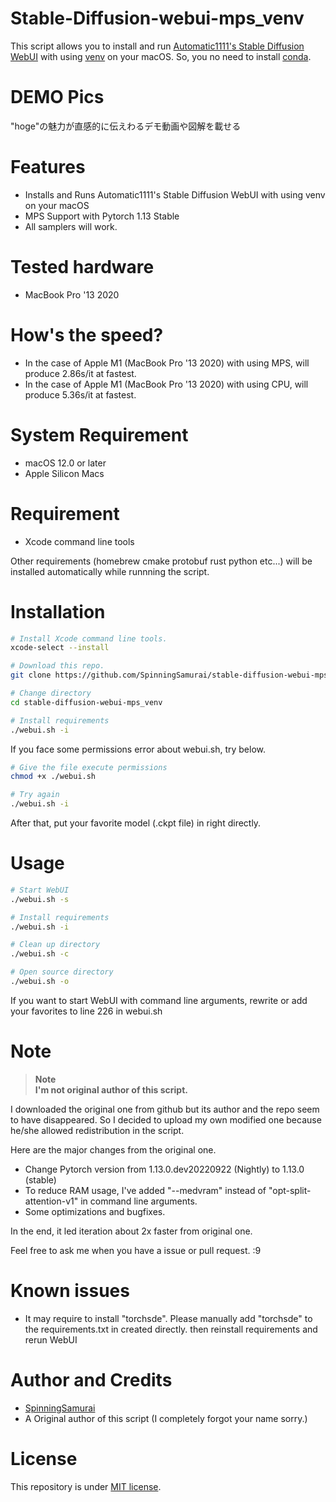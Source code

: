 
# Stable-Diffusion-webui-mps_venv
This script allows you to install and run [Automatic1111's Stable Diffusion WebUI](https://github.com/AUTOMATIC1111/stable-diffusion-webui) with using [venv](https://docs.python.org/3/library/venv.html) on your macOS.
So, you no need to install [conda](https://docs.conda.io/en/latest/miniconda.html).

# DEMO Pics

"hoge"の魅力が直感的に伝えわるデモ動画や図解を載せる


# Features

* Installs and Runs Automatic1111's Stable Diffusion WebUI with using venv on your macOS 
* MPS Support with Pytorch 1.13 Stable
* All samplers will work.



# Tested hardware

* MacBook Pro '13 2020

# How's the speed?
* In the case of Apple M1 (MacBook Pro '13 2020) with using MPS, will produce 2.86s/it at fastest.
* In the case of Apple M1 (MacBook Pro '13 2020) with using CPU, will produce 5.36s/it at fastest.


# System Requirement


* macOS 12.0 or later
* Apple Silicon Macs

# Requirement


* Xcode command line tools

Other requirements (homebrew cmake protobuf rust python etc...) will be installed automatically while runnning the script.

# Installation


```zsh
# Install Xcode command line tools.
xcode-select --install

# Download this repo.
git clone https://github.com/SpinningSamurai/stable-diffusion-webui-mps_venv

# Change directory
cd stable-diffusion-webui-mps_venv

# Install requirements
./webui.sh -i
```

If you face some permissions error about webui.sh, try below.
```zsh
# Give the file execute permissions
chmod +x ./webui.sh

# Try again
./webui.sh -i
```
After that, put your favorite model (.ckpt file) in right directly.

# Usage


```zsh
# Start WebUI
./webui.sh -s

# Install requirements
./webui.sh -i

# Clean up directory
./webui.sh -c

# Open source directory
./webui.sh -o
```
If you want to start WebUI with command line arguments, rewrite or add your favorites to line 226 in webui.sh


# Note
> **Note**  
> **I'm not original author of this script.** 

I downloaded the original one from github but its author and the repo seem to have disappeared. 
So I decided to upload my own modified one because he/she allowed redistribution in the script.

Here are the major changes from the original one.

* Change Pytorch version from 1.13.0.dev20220922 (Nightly) to 1.13.0 (stable)
* To reduce RAM usage, I've added "--medvram" instead of "opt-split-attention-v1" in command line arguments. 
* Some optimizations and bugfixes.


In the end, it led iteration about 2x faster from original one.



Feel free to ask me when you have a issue or pull request. :9

# Known issues
* It may require to install "torchsde". Please manually add "torchsde" to the requirements.txt in created directly. then reinstall requirements and rerun WebUI

# Author and Credits



* [SpinningSamurai](https://github.com/SpinningSamurai)
* A Original author of this script (I completely forgot your name sorry.)


# License


This repository is under [MIT license](https://en.wikipedia.org/wiki/MIT_License).

